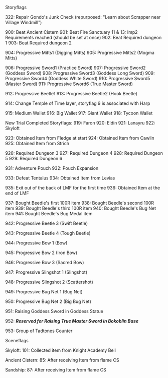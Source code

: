 Storyflags

322: Repair Gondo's Junk Check (repurposed: "Learn about Scrapper near Village Windmill")

900: Beat Ancient Cistern
901: Beat Fire Sanctuary
11 & 13: Imp2 Requirements reached (should be set at once)
902: Beat Required dungeon 1
903: Beat Required dungeon 2

904: Progressive Mitts1 (Digging Mitts)
905: Progressive Mitts2 (Mogma Mitts)

906: Progressive Sword1 (Practice Sword)
907: Progressive Sword2 (Goddess Sword)
908: Progressive Sword3 (Goddess Long Sword)
909: Progressive Sword4 (Goddess White Sword)
910: Progressive Sword5 (Master Sword)
911: Progressive Sword6 (True Master Sword)

912: Progressive Beetle1
913: Progressive Beetle2 (Hook Beetle)

914: Change Temple of Time layer, storyflag 9 is associated with Harp

915: Medium Wallet
916: Big Wallet
917: Giant Wallet
918: Tycoon Wallet

New Trial Completed Storyflags:
919: Faron
920: Eldin
921: Lanayru
922: Skyloft

923: Obtained Item from Fledge at start
924: Obtained Item from Cawlin
925: Obtained Item from Strich

926: Required Dungeon 3
927: Required Dungeon 4
928: Required Dungeon 5
929: Required Dungeon 6

931: Adventure Pouch
932: Pouch Expansion

933: Defeat Tentalus
934: Obtained Item from Levias

935: Exit out of the back of LMF for the first time
936: Obtained Item at the end of LMF

937: Bought Beedle's first 100R item
938: Bought Beedle's second 100R item
939: Bought Beedle's third 100R item
940: Bought Beedle's Bug Net item
941: Bought Beedle's Bug Medal item

942: Progressive Beetle 3 (Swift Beetle)

943: Progressive Beetle 4 (Tough Beetle)

944: Progressive Bow 1 (Bow)

945: Progressive Bow 2 (Iron Bow)

946: Progressive Bow 3 (Sacred Bow)

947: Progressive Slingshot 1 (Slingshot)

948: Progressive Slingshot 2 (Scattershot)

949: Progressive Bug Net 1 (Bug Net)

950: Progressive Bug Net 2 (Big Bug Net)

951: Raising Goddess Sword in Goddess Statue

952: ***Reserved for Raising True Master Sword in Bokoblin Base***

953: Group of Tadtones Counter

Sceneflags

Skyloft:
101: Collected item from Knight Academy Bell

Ancient Cistern:
85: After receiving Item from flame CS

Sandship:
87: After receiving Item from flame CS
